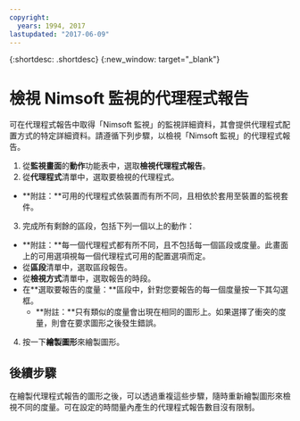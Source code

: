 ```yaml
---
copyright:
  years: 1994, 2017
lastupdated: "2017-06-09"
---
```


{:shortdesc: .shortdesc}
{:new_window: target="_blank"}

# 檢視 Nimsoft 監視的代理程式報告

可在代理程式報告中取得「Nimsoft 監視」的監視詳細資料，其會提供代理程式配置方式的特定詳細資料。請遵循下列步驟，以檢視「Nimsoft 監視」的代理程式報告。

1. 從**監視畫面**的**動作**功能表中，選取**檢視代理程式報告**。
2. 從**代理程式**清單中，選取要檢視的代理程式。
  * **附註：**可用的代理程式依裝置而有所不同，且相依於套用至裝置的監視套件。
3. 完成所有剩餘的區段，包括下列一個以上的動作：
  * **附註：**每一個代理程式都有所不同，且不包括每一個區段或度量。此畫面上的可用選項視每一個代理程式可用的配置選項而定。
  * 從**區段**清單中，選取區段報告。
  * 從**檢視方式**清單中，選取報告的時段。
  * 在**選取要報告的度量：**區段中，針對您要報告的每一個度量按一下其勾選框。
    * **附註：**只有類似的度量會出現在相同的圖形上。如果選擇了衝突的度量，則會在要求圖形之後發生錯誤。
4. 按一下**繪製圖形**來繪製圖形。

## 後續步驟

在繪製代理程式報告的圖形之後，可以透過重複這些步驟，隨時重新繪製圖形來檢視不同的度量。可在設定的時間量內產生的代理程式報告數目沒有限制。
